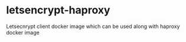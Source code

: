 # letsencrypt-haproxy
Letsecnrypt client docker image which can be used along with haproxy docker image
